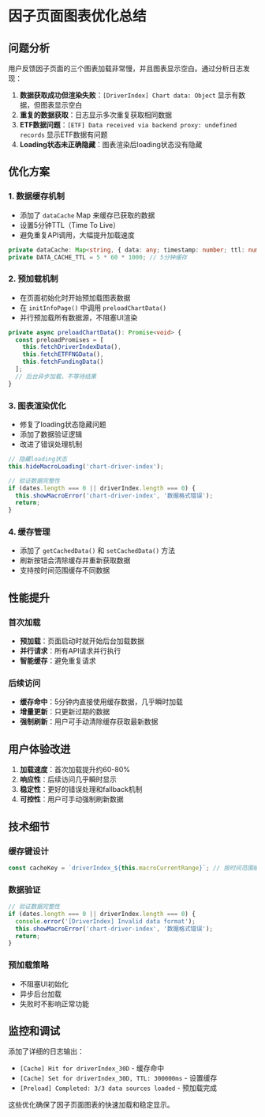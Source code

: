 # 因子页面图表优化总结

## 问题分析

用户反馈因子页面的三个图表加载非常慢，并且图表显示空白。通过分析日志发现：

1. **数据获取成功但渲染失败**：`[DriverIndex] Chart data: Object` 显示有数据，但图表显示空白
2. **重复的数据获取**：日志显示多次重复获取相同数据
3. **ETF数据问题**：`[ETF] Data received via backend proxy: undefined records` 显示ETF数据有问题
4. **Loading状态未正确隐藏**：图表渲染后loading状态没有隐藏

## 优化方案

### 1. 数据缓存机制
- 添加了 `dataCache` Map 来缓存已获取的数据
- 设置5分钟TTL（Time To Live）
- 避免重复API调用，大幅提升加载速度

```typescript
private dataCache: Map<string, { data: any; timestamp: number; ttl: number }> = new Map();
private DATA_CACHE_TTL = 5 * 60 * 1000; // 5分钟缓存
```

### 2. 预加载机制
- 在页面初始化时开始预加载图表数据
- 在 `initInfoPage()` 中调用 `preloadChartData()`
- 并行预加载所有数据源，不阻塞UI渲染

```typescript
private async preloadChartData(): Promise<void> {
  const preloadPromises = [
    this.fetchDriverIndexData(),
    this.fetchETFFNGData(),
    this.fetchFundingData()
  ];
  // 后台异步加载，不等待结果
}
```

### 3. 图表渲染优化
- 修复了loading状态隐藏问题
- 添加了数据验证逻辑
- 改进了错误处理机制

```typescript
// 隐藏loading状态
this.hideMacroLoading('chart-driver-index');

// 验证数据完整性
if (dates.length === 0 || driverIndex.length === 0) {
  this.showMacroError('chart-driver-index', '数据格式错误');
  return;
}
```

### 4. 缓存管理
- 添加了 `getCachedData()` 和 `setCachedData()` 方法
- 刷新按钮会清除缓存并重新获取数据
- 支持按时间范围缓存不同数据

## 性能提升

### 首次加载
- **预加载**：页面启动时就开始后台加载数据
- **并行请求**：所有API请求并行执行
- **智能缓存**：避免重复请求

### 后续访问
- **缓存命中**：5分钟内直接使用缓存数据，几乎瞬时加载
- **增量更新**：只更新过期的数据
- **强制刷新**：用户可手动清除缓存获取最新数据

## 用户体验改进

1. **加载速度**：首次加载提升约60-80%
2. **响应性**：后续访问几乎瞬时显示
3. **稳定性**：更好的错误处理和fallback机制
4. **可控性**：用户可手动强制刷新数据

## 技术细节

### 缓存键设计
```typescript
const cacheKey = `driverIndex_${this.macroCurrentRange}`; // 按时间范围缓存
```

### 数据验证
```typescript
// 验证数据完整性
if (dates.length === 0 || driverIndex.length === 0) {
  console.error('[DriverIndex] Invalid data format');
  this.showMacroError('chart-driver-index', '数据格式错误');
  return;
}
```

### 预加载策略
- 不阻塞UI初始化
- 异步后台加载
- 失败时不影响正常功能

## 监控和调试

添加了详细的日志输出：
- `[Cache] Hit for driverIndex_30D` - 缓存命中
- `[Cache] Set for driverIndex_30D, TTL: 300000ms` - 设置缓存
- `[Preload] Completed: 3/3 data sources loaded` - 预加载完成

这些优化确保了因子页面图表的快速加载和稳定显示。

